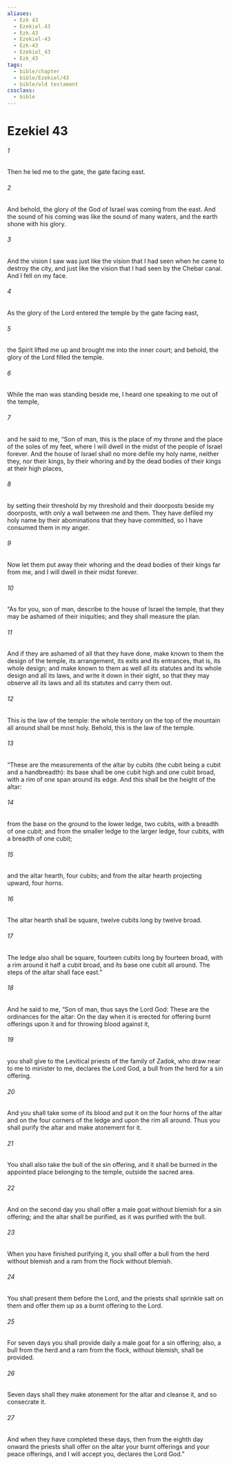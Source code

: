 ```yaml
---
aliases:
  - Ezk 43
  - Ezekiel.43
  - Ezk.43
  - Ezekiel-43
  - Ezk-43
  - Ezekiel_43
  - Ezk_43
tags:
  - bible/chapter
  - bible/Ezekiel/43
  - bible/old testament
cssclass:
  - bible
---
```


# Ezekiel 43

###### 1
Then he led me to the gate, the gate facing east.
###### 2
And behold, the glory of the God of Israel was coming from the east. And the sound of his coming was like the sound of many waters, and the earth shone with his glory.
###### 3
And the vision I saw was just like the vision that I had seen when he came to destroy the city, and just like the vision that I had seen by the Chebar canal. And I fell on my face.
###### 4
As the glory of the Lord entered the temple by the gate facing east,
###### 5
the Spirit lifted me up and brought me into the inner court; and behold, the glory of the Lord filled the temple.
###### 6
While the man was standing beside me, I heard one speaking to me out of the temple,
###### 7
and he said to me, “Son of man, this is the place of my throne and the place of the soles of my feet, where I will dwell in the midst of the people of Israel forever. And the house of Israel shall no more defile my holy name, neither they, nor their kings, by their whoring and by the dead bodies of their kings at their high places,
###### 8
by setting their threshold by my threshold and their doorposts beside my doorposts, with only a wall between me and them. They have defiled my holy name by their abominations that they have committed, so I have consumed them in my anger.
###### 9
Now let them put away their whoring and the dead bodies of their kings far from me, and I will dwell in their midst forever.
###### 10
“As for you, son of man, describe to the house of Israel the temple, that they may be ashamed of their iniquities; and they shall measure the plan.
###### 11
And if they are ashamed of all that they have done, make known to them the design of the temple, its arrangement, its exits and its entrances, that is, its whole design; and make known to them as well all its statutes and its whole design and all its laws, and write it down in their sight, so that they may observe all its laws and all its statutes and carry them out.
###### 12
This is the law of the temple: the whole territory on the top of the mountain all around shall be most holy. Behold, this is the law of the temple.
###### 13
“These are the measurements of the altar by cubits (the cubit being a cubit and a handbreadth): its base shall be one cubit high and one cubit broad, with a rim of one span around its edge. And this shall be the height of the altar:
###### 14
from the base on the ground to the lower ledge, two cubits, with a breadth of one cubit; and from the smaller ledge to the larger ledge, four cubits, with a breadth of one cubit;
###### 15
and the altar hearth, four cubits; and from the altar hearth projecting upward, four horns.
###### 16
The altar hearth shall be square, twelve cubits long by twelve broad.
###### 17
The ledge also shall be square, fourteen cubits long by fourteen broad, with a rim around it half a cubit broad, and its base one cubit all around. The steps of the altar shall face east.”
###### 18
And he said to me, “Son of man, thus says the Lord God: These are the ordinances for the altar: On the day when it is erected for offering burnt offerings upon it and for throwing blood against it,
###### 19
you shall give to the Levitical priests of the family of Zadok, who draw near to me to minister to me, declares the Lord God, a bull from the herd for a sin offering.
###### 20
And you shall take some of its blood and put it on the four horns of the altar and on the four corners of the ledge and upon the rim all around. Thus you shall purify the altar and make atonement for it.
###### 21
You shall also take the bull of the sin offering, and it shall be burned in the appointed place belonging to the temple, outside the sacred area.
###### 22
And on the second day you shall offer a male goat without blemish for a sin offering; and the altar shall be purified, as it was purified with the bull.
###### 23
When you have finished purifying it, you shall offer a bull from the herd without blemish and a ram from the flock without blemish.
###### 24
You shall present them before the Lord, and the priests shall sprinkle salt on them and offer them up as a burnt offering to the Lord.
###### 25
For seven days you shall provide daily a male goat for a sin offering; also, a bull from the herd and a ram from the flock, without blemish, shall be provided.
###### 26
Seven days shall they make atonement for the altar and cleanse it, and so consecrate it.
###### 27
And when they have completed these days, then from the eighth day onward the priests shall offer on the altar your burnt offerings and your peace offerings, and I will accept you, declares the Lord God.”


